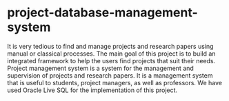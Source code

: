 # project-database-management-system
It is very tedious to find and manage projects and research papers using
manual or classical processes. The main goal of this project is to build an
integrated framework to help the users find projects that suit their needs.
Project management system is a system for the management and supervision
of projects and research papers. It is a management system that is useful to
students, project managers, as well as professors.
We have used Oracle Live SQL for the implementation of this project.
